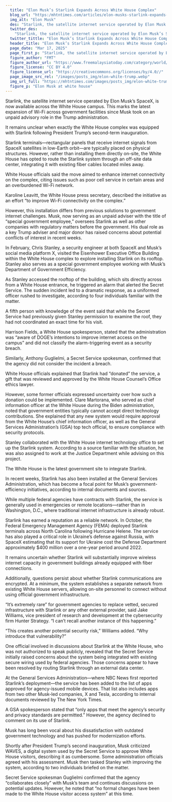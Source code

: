 ```yaml
---
  title: "Elon Musk’s Starlink Expands Across White House Complex"
  blog_url: "https:/mhtntimes.com/articles/elon-musks-starlink-expands-across-white-house-complex"
  img_alt: "Elon Musk"
  des: "Starlink, the satellite internet service operated by Elon Musk’s SpaceX, is now available across the White House campus. "
  twitter_des:
    "Starlink, the satellite internet service operated by Elon Musk’s SpaceX, is now available across the White House campus. "
  twitter_tittle: "Elon Musk’s Starlink Expands Across White House Complex"
  header_title: "Elon Musk’s Starlink Expands Across White House Complex"
  page_date: "Mar 17, 2025"
  page_first_p: "Starlink, the satellite internet service operated by Elon Musk’s SpaceX, is now available across the White House campus. This marks the latest expansion of Wi-Fi across government facilities since Musk took on an unpaid advisory role in the Trump administration."
  figure_author: "FMT"
  figure_author_url: "https://www.freemalaysiatoday.com/category/world/2025/02/25/musk-gives-federal-workers-second-chance-to-defend-jobs-or-get-fired/"
  figure_license: "CC BY 4.0"
  figure_license_url: "https://creativecommons.org/licenses/by/4.0//"
  page_image_src_rel: "/images/posts_img/elon-white-trump.webp"
  img_url_full: "https://mhtntimes.com/images/posts_img/elon-white-trump.webp"
  figure_p: "Elon Musk at white house"
---
```


Starlink, the satellite internet service operated by Elon Musk’s SpaceX, is now available across the White House campus. This marks the latest expansion of Wi-Fi across government facilities since Musk took on an unpaid advisory role in the Trump administration.

It remains unclear when exactly the White House complex was equipped with Starlink following President Trump’s second-term inauguration.

Starlink terminals—rectangular panels that receive internet signals from SpaceX satellites in low-Earth orbit—are typically placed on physical structures. However, rather than installing them directly on-site, the White House has opted to route the Starlink system through an off-site data center, integrating it with existing fiber cables located miles away.

White House officials said the move aimed to enhance internet connectivity on the complex, citing issues such as poor cell service in certain areas and an overburdened Wi-Fi network.

Karoline Leavitt, the White House press secretary, described the initiative as an effort “to improve Wi-Fi connectivity on the complex.”

However, this installation differs from previous solutions to government internet challenges. Musk, now serving as an unpaid adviser with the title of “special government employee,” oversees Starlink as well as other companies with regulatory matters before the government. His dual role as a key Trump adviser and major donor has raised concerns about potential conflicts of interest in recent weeks.

In February, Chris Stanley, a security engineer at both SpaceX and Musk’s social media platform X, visited the Eisenhower Executive Office Building within the White House complex to explore installing Starlink on its rooftop. Stanley also serves as a special government employee working with Musk’s Department of Government Efficiency.

As Stanley accessed the rooftop of the building, which sits directly across from a White House entrance, he triggered an alarm that alerted the Secret Service. The sudden incident led to a dramatic response, as a uniformed officer rushed to investigate, according to four individuals familiar with the matter.

A fifth person with knowledge of the event said that while the Secret Service had previously given Stanley permission to examine the roof, they had not coordinated an exact time for his visit.

Harrison Fields, a White House spokesperson, stated that the administration was “aware of DOGE’s intentions to improve internet access on the campus” and did not classify the alarm-triggering event as a security breach.

Similarly, Anthony Guglielmi, a Secret Service spokesman, confirmed that the agency did not consider the incident a breach.

White House officials explained that Starlink had “donated” the service, a gift that was reviewed and approved by the White House Counsel’s Office ethics lawyer.

However, some former officials expressed uncertainty over how such a donation could be implemented. Clare Martorana, who served as chief information officer at the White House during the Biden administration, noted that government entities typically cannot accept direct technology contributions. She explained that any new system would require approval from the White House’s chief information officer, as well as the General Services Administration’s (GSA) top tech official, to ensure compliance with security protocols.

Stanley collaborated with the White House internet technology office to set up the Starlink system. According to a source familiar with the situation, he was also assigned to work at the Justice Department while advising on this project.

The White House is the latest government site to integrate Starlink.

In recent weeks, Starlink has also been installed at the General Services Administration, which has become a focal point for Musk’s government-efficiency initiatives, according to internal documents and sources.

While multiple federal agencies have contracts with Starlink, the service is generally used in emergencies or remote locations—rather than in Washington, D.C., where traditional internet infrastructure is already robust.

Starlink has earned a reputation as a reliable network. In October, the Federal Emergency Management Agency (FEMA) deployed Starlink terminals across North Carolina following Hurricane Helene. The service has also played a critical role in Ukraine’s defense against Russia, with SpaceX estimating that its support for Ukraine cost the Defense Department approximately $400 million over a one-year period around 2022.

It remains uncertain whether Starlink will substantially improve wireless internet capacity in government buildings already equipped with fiber connections.

Additionally, questions persist about whether Starlink communications are encrypted. At a minimum, the system establishes a separate network from existing White House servers, allowing on-site personnel to connect without using official government infrastructure.

“It’s extremely rare” for government agencies to replace vetted, secured infrastructure with Starlink or any other external provider, said Jake Williams, vice president of research and development at the cybersecurity firm Hunter Strategy. “I can’t recall another instance of this happening.”

“This creates another potential security risk,” Williams added. “Why introduce that vulnerability?”

One official involved in discussions about Starlink at the White House, who was not authorized to speak publicly, revealed that the Secret Service initially raised concerns about the system being integrated with existing secure wiring used by federal agencies. Those concerns appear to have been resolved by routing Starlink through an external data center.

At the General Services Administration—where NBC News first reported Starlink’s deployment—the service has been added to the list of apps approved for agency-issued mobile devices. That list also includes apps from two other Musk-led companies, X and Tesla, according to internal documents reviewed by The New York Times.

A GSA spokesperson stated that “only apps that meet the agency’s security and privacy standards are permitted.” However, the agency declined to comment on its use of Starlink.

Musk has long been vocal about his dissatisfaction with outdated government technology and has pushed for modernization efforts.

Shortly after President Trump’s second inauguration, Musk criticized WAVES, a digital system used by the Secret Service to approve White House visitors, describing it as cumbersome. Some administration officials agreed with his assessment. Musk then tasked Stanley with improving the system, according to two individuals briefed on the matter.

Secret Service spokesman Guglielmi confirmed that the agency “collaborates closely” with Musk’s team and continues discussions on potential updates. However, he noted that “no formal changes have been made to the White House visitor access system” at this time.
